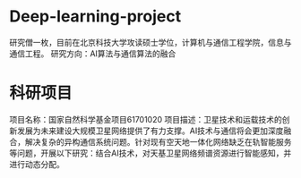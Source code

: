 # Deep-learning-project
研究僧一枚，目前在北京科技大学攻读硕士学位，计算机与通信工程学院，信息与通信工程。
研究方向：AI算法与通信算法的融合
# 科研项目
项目名称：国家自然科学基金项目61701020
项目描述：卫星技术和运载技术的创新发展为未来建设大规模卫星网络提供了有力支撑。AI技术与通信将会更加深度融合，解决复杂的异构通信系统问题。针对现有空天地一体化网络缺乏在轨智能服务等问题，开展以下研究：结合AI技术，对天基卫星网络频谱资源进行智能感知，并进行动态分配。
